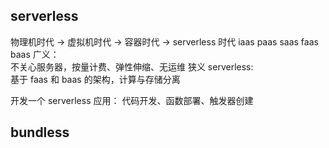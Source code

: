 ## serverless

物理机时代 -> 虚拟机时代 -> 容器时代 -> serverless 时代
iaas paas saas faas baas
广义：  
不关心服务器，按量计费、弹性伸缩、无运维
狭义 serverless:  
基于 faas 和 baas 的架构，计算与存储分离

开发一个 serverless 应用：
代码开发、函数部署、触发器创建

## bundless
